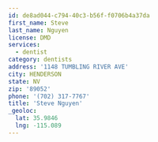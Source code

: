 ```yaml
---
id: de8ad044-c794-40c3-b56f-f0706b4a37da
first_name: Steve
last_name: Nguyen
license: DMD
services:
  - dentist
category: dentists
address: '1148 TUMBLING RIVER AVE'
city: HENDERSON
state: NV
zip: '89052'
phone: '(702) 317-7767'
title: 'Steve Nguyen'
_geoloc:
  lat: 35.9846
  lng: -115.089
---
```

